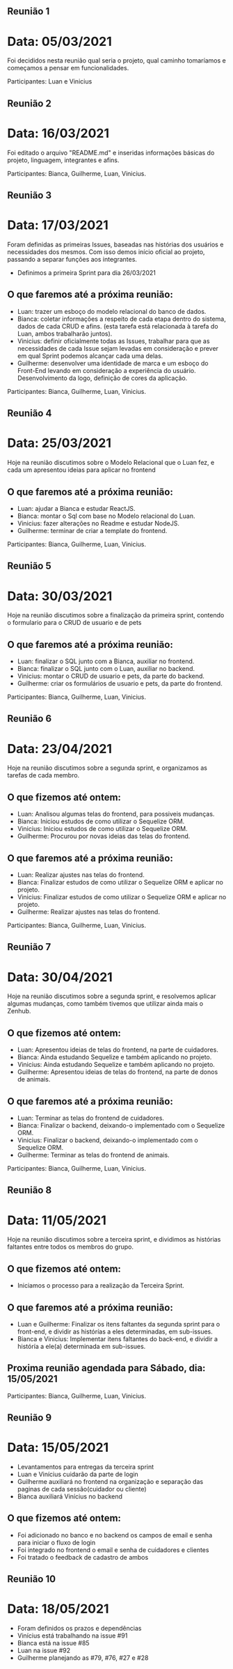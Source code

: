 
## Reunião 1

# Data: 05/03/2021
Foi decididos nesta reunião qual seria o projeto, qual caminho tomaríamos e começamos a pensar em funcionalidades.

Participantes: Luan e Vinicius

## Reunião 2

# Data: 16/03/2021
Foi editado o arquivo "README.md" e inseridas informações básicas do projeto, linguagem, integrantes e afins.

Participantes: Bianca, Guilherme, Luan, Vinicius.


## Reunião 3

# Data: 17/03/2021
Foram definidas as primeiras Issues, baseadas nas histórias dos usuários e necessidades dos mesmos. Com isso demos início oficial ao projeto, passando a separar funções aos integrantes.
- Definimos a primeira Sprint para dia 26/03/2021

## O que faremos até a próxima reunião:

- Luan: trazer um esboço do modelo relacional do banco de dados.
- Bianca: coletar informações a respeito de cada etapa dentro do sistema, dados de cada CRUD e afins. (esta tarefa está relacionada à tarefa do Luan, ambos trabalharão juntos).
- Vinicius: definir oficialmente todas as Issues, trabalhar para que as necessidades de cada Issue sejam levadas em consideração e prever em qual Sprint podemos alcançar cada uma delas.
- Guilherme: desenvolver uma identidade de marca e um esboço do Front-End levando em consideração a experiência do usuário. Desenvolvimento da logo, definição de cores da aplicação.

Participantes: Bianca, Guilherme, Luan, Vinicius.

## Reunião 4

# Data: 25/03/2021

Hoje na reunião discutimos sobre o Modelo Relacional que o Luan fez, e cada um apresentou ideias para aplicar no frontend

## O que faremos até a próxima reunião:

- Luan: ajudar a Bianca e estudar ReactJS.
- Bianca: montar o Sql com base no Modelo relacional do Luan.
- Vinicius: fazer alterações no Readme e estudar NodeJS.
- Guilherme: terminar de criar a template do frontend.

Participantes: Bianca, Guilherme, Luan, Vinicius.

## Reunião 5

# Data: 30/03/2021

Hoje na reunião discutimos sobre a finalização da primeira sprint, contendo o formulario para o CRUD de usuario e de pets

## O que faremos até a próxima reunião:

- Luan: finalizar o SQL junto com a Bianca, auxiliar no frontend.
- Bianca: finalizar o SQL junto com o Luan, auxiliar no backend.
- Vinicius: montar o CRUD de usuario e pets, da parte do backend.
- Guilherme: criar os formulários de usuario e pets, da parte do frontend.

Participantes: Bianca, Guilherme, Luan, Vinicius.

## Reunião 6

# Data: 23/04/2021

Hoje na reunião discutimos sobre a segunda sprint, e organizamos as tarefas de cada membro.

## O que fizemos até ontem:

- Luan: Analisou algumas telas do frontend, para possiveis mudanças.
- Bianca: Iniciou estudos de como utilizar o Sequelize ORM.
- Vinicius: Iniciou estudos de como utilizar o Sequelize ORM.
- Guilherme: Procurou por novas ideias das telas do frontend.
 
## O que faremos até a próxima reunião:

- Luan: Realizar ajustes nas telas do frontend.
- Bianca: Finalizar estudos de como utilizar o Sequelize ORM e aplicar no projeto.
- Vinicius: Finalizar estudos de como utilizar o Sequelize ORM e aplicar no projeto.
- Guilherme: Realizar ajustes nas telas do frontend.

Participantes: Bianca, Guilherme, Luan, Vinicius.

## Reunião 7

# Data: 30/04/2021

Hoje na reunião discutimos sobre a segunda sprint, e resolvemos aplicar algumas mudanças, como também tivemos que utilizar ainda mais o Zenhub.

## O que fizemos até ontem:

- Luan: Apresentou ideias de telas do frontend, na parte de cuidadores.
- Bianca: Ainda estudando Sequelize e também aplicando no projeto.
- Vinicius: Ainda estudando Sequelize e também aplicando no projeto.
- Guilherme: Apresentou ideias de telas do frontend, na parte de donos de animais.

## O que faremos até a próxima reunião:

- Luan: Terminar as telas do frontend de cuidadores.
- Bianca: Finalizar o backend, deixando-o implementado com o Sequelize ORM.
- Vinicius: Finalizar o backend, deixando-o implementado com o Sequelize ORM.
- Guilherme: Terminar as telas do frontend de animais.

Participantes: Bianca, Guilherme, Luan, Vinicius.

## Reunião 8

# Data: 11/05/2021

Hoje na reunião discutimos sobre a terceira sprint, e dividimos as histórias faltantes entre todos os membros do grupo.

## O que fizemos até ontem:

- Iniciamos o processo para a realização da Terceira Sprint.

## O que faremos até a próxima reunião:

- Luan e Guilherme: Finalizar os itens faltantes da segunda sprint para o front-end, e dividir as histórías a eles determinadas, em sub-issues.
- Bianca e Vinicius: Implementar itens faltantes do back-end, e dividir a históría a ele(a) determinada em sub-issues.

## Proxima reunião agendada para Sábado, dia: 15/05/2021

Participantes: Bianca, Guilherme, Luan, Vinicius.

## Reunião 9 

# Data: 15/05/2021

- Levantamentos para entregas da terceira sprint
- Luan e Vinícius cuidarão da parte de login
- Guilherme auxiliará no frontend na organização e separação das paginas de cada sessão(cuidador ou cliente)
- Bianca auxiliará Vinícius no backend

## O que fizemos até ontem:
- Foi adicionado no banco e no backend os campos de email e senha para iniciar o fluxo de login
- Foi integrado no frontend o email e senha de cuidadores e clientes
- Foi tratado o feedback de cadastro de ambos


## Reunião 10 

# Data: 18/05/2021
- Foram definidos os prazos e dependências
- Vinícius está trabalhando na issue #91
- Bianca está na issue #85
- Luan na issue #92
- Guilherme planejando as #79, #76, #27 e #28



